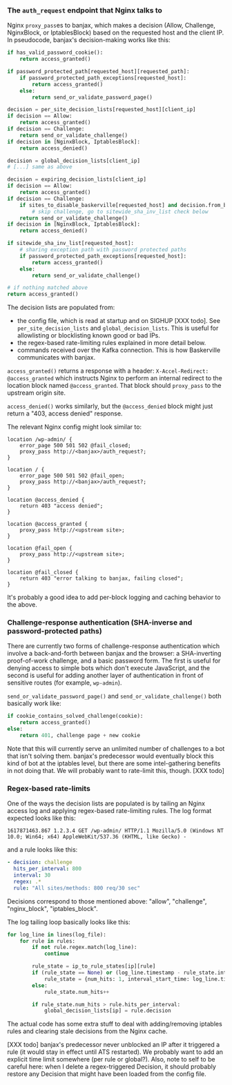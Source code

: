 ### The `auth_request` endpoint that Nginx talks to

Nginx `proxy_pass`es to banjax, which makes a decision (Allow, Challenge, NginxBlock, or IptablesBlock)
based on the requested host and the client IP. In pseudocode, banjax's decision-making works like this:

```python
if has_valid_password_cookie():
    return access_granted()

if password_protected_path[requested_host][requested_path]:
    if password_protected_path_exceptions[requested_host]:
        return access_granted()
    else:
        return send_or_validate_password_page()

decision = per_site_decision_lists[requested_host][client_ip]
if decision == Allow:
    return access_granted()
if decision == Challenge:
    return send_or_validate_challenge()
if decision in [NginxBlock, IptablesBlock]:
    return access_denied()

decision = global_decision_lists[client_ip]
# [...] same as above

decision = expiring_decision_lists[client_ip]
if decision == Allow:
    return access_granted()
if decision == Challenge:
    if sites_to_disable_baskerville[requested_host] and decision.from_baskerville):
        # skip challenge, go to sitewide_sha_inv_list check below
    return send_or_validate_challenge()
if decision in [NginxBlock, IptablesBlock]:
    return access_denied()

if sitewide_sha_inv_list[requested_host]:
    # sharing exception path with password protected paths
    if password_protected_path_exceptions[requested_host]:
        return access_granted()
    else:
        return send_or_validate_challenge()

# if nothing matched above
return access_granted()
```

The decision lists are populated from:
  * the config file, which is read at startup and on SIGHUP [XXX todo]. See `per_site_decision_lists`
    and `global_decision_lists`. This is useful for allowlisting or blocklisting known good or bad IPs.
  * the regex-based rate-limiting rules explained in more detail below.
  * commands received over the Kafka connection. This is how Baskerville communicates with banjax.

`access_granted()` returns a response with a header: `X-Accel-Redirect: @access_granted` which instructs
Nginx to perform an internal redirect to the location block named `@access_granted`. That block should
`proxy_pass` to the upstream origin site.

`access_denied()` works similarly, but the `@access_denied` block might just return a "403, access denied"
response.

The relevant Nginx config might look similar to:

```
location /wp-admin/ {
	error_page 500 501 502 @fail_closed;
	proxy_pass http://<banjax>/auth_request?;
}

location / {
	error_page 500 501 502 @fail_open;
	proxy_pass http://<banjax>/auth_request?;
}

location @access_denied {
	return 403 "access denied";
}

location @access_granted {
	proxy_pass http://<upstream site>;
}

location @fail_open {
	proxy_pass http://<upstream site>;
}

location @fail_closed {
	return 403 "error talking to banjax, failing closed";
}
```

It's probably a good idea to add per-block logging and caching behavior to the above.

### Challenge-response authentication (SHA-inverse and password-protected paths)

There are currently two forms of challenge-response authentication which involve a back-and-forth
between banjax and the browser: a SHA-inverting proof-of-work challenge, and a basic password form.
The first is useful for denying access to simple bots which don't execute JavaScript, and the second is
useful for adding another layer of authentication in front of sensitive routes (for example, `wp-admin`).

`send_or_validate_password_page()` and `send_or_validate_challenge()` both basically work like:

```python
if cookie_contains_solved_challenge(cookie):
    return access_granted()
else:
    return 401, challenge page + new cookie
```

Note that this will currently serve an unlimited number of challenges to a bot that isn't solving them.
banjax's predecessor would eventually block this kind of bot at the iptables level, but there are some
intel-gathering benefits in not doing that. We will probably want to rate-limit this, though. [XXX todo]

### Regex-based rate-limits

One of the ways the decision lists are populated is by tailing an Nginx access log and applying regex-based
rate-limiting rules.  The log format expected looks like this:
```
1617871463.867 1.2.3.4 GET /wp-admin/ HTTP/1.1 Mozilla/5.0 (Windows NT 10.0; Win64; x64) AppleWebKit/537.36 (KHTML, like Gecko) -
```

and a rule looks like this:
```yaml
- decision: challenge
  hits_per_interval: 800
  interval: 30
  regex: .*
  rule: "All sites/methods: 800 req/30 sec"
```

Decisions correspond to those mentioned above: "allow", "challenge", "nginx_block", "iptables_block".

The log tailing loop basically looks like this:
```python
for log_line in lines(log_file):
    for rule in rules:
        if not rule.regex.match(log_line):
            continue

        rule_state = ip_to_rule_states[ip][rule]
        if (rule_state == None) or (log_line.timestamp - rule_state.interval_start_time > rule.interval):
            rule_state = {num_hits: 1, interval_start_time: log_line.timestamp}
        else:
            rule_state.num_hits++

        if rule_state.num_hits > rule.hits_per_interval:
            global_decision_lists[ip] = rule.decision
```

The actual code has some extra stuff to deal with adding/removing iptables rules and clearing stale decisions
from the Nginx cache.

[XXX todo] banjax's predecessor never unblocked an IP after it triggered a rule (it would stay in effect
until ATS restarted). We probably want to add an explicit time limit somewhere (per rule or global?). Also, note
to self to be careful here: when I delete a regex-triggered Decision, it should probably restore any Decision
that might have been loaded from the config file.
